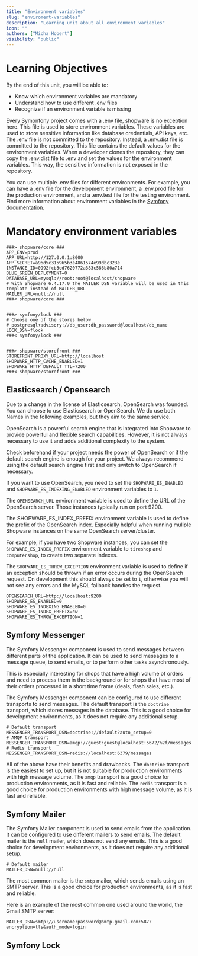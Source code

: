 ```yaml
---
title: "Environment variables"
slug: "enviroment-variables"
description: "Learning unit about all environment variables"
icon: ""
authors: ["Micha Hobert"]
visibility: "public"
---
```


# Learning Objectives

By the end of this unit, you will be able to:

- Know which environment variables are mandatory
- Understand how to use different .env files
- Recognize if an environment variable is missing

Every Symonfony project comes with a .env file, shopware is no exception here. This file is used to store environment variables. These variables are used to store sensitive information like database credentials, API keys, etc. The .env file is not committed to the repository. Instead, a .env.dist file is committed to the repository. This file contains the default values for the environment variables. When a developer clones the repository, they can copy the .env.dist file to .env and set the values for the environment variables. This way, the sensitive information is not exposed in the repository.

You can use multiple .env files for different environments. For example, you can have a .env file for the development environment, a .env.prod file for the production environment, and a .env.test file for the testing environment. Find more information about environment variables in the [Symfony documentation](https://symfony.com/doc/current/configuration.html#overriding-environment-values-via-env-local).


# Mandatory environment variables

```text
###> shopware/core ###
APP_ENV=prod
APP_URL=http://127.0.0.1:8000
APP_SECRET=a96d5c315965b3e4861574e99dbc323e
INSTANCE_ID=0992fcb3ed7620772a383c586b80a714
BLUE_GREEN_DEPLOYMENT=0
DATABASE_URL=mysql://root:root@localhost/shopware
# With Shopware 6.4.17.0 the MAILER_DSN variable will be used in this template instead of MAILER_URL
MAILER_URL=null://null
###< shopware/core ###


###> symfony/lock ###
# Choose one of the stores below
# postgresql+advisory://db_user:db_password@localhost/db_name
LOCK_DSN=flock
###< symfony/lock ###


###> shopware/storefront ###
STOREFRONT_PROXY_URL=http://localhost
SHOPWARE_HTTP_CACHE_ENABLED=1
SHOPWARE_HTTP_DEFAULT_TTL=7200
###< shopware/storefront ###

```

## Elasticsearch / Opensearch

Due to a change in the license of Elasticsearch, OpenSearch was founded. You can choose to use Elasticsearch or OpenSearch. We do use both Names in the following examples, but they aim to the same service.

OpenSearch is a powerful search engine that is integrated into Shopware to provide powerful and flexible search capabilities. However, it is not always necessary to use it and adds additional complexity to the system.

Check beforehand if your project needs the power of OpenSearch or if the default search engine is enough for your project. We always recommend using the default search engine first and only switch to OpenSearch if necessary.

If you want to use OpenSearch, you need to set the `SHOPWARE_ES_ENABLED` and `SHOPWARE_ES_INDEXING_ENABLED` environment variables to `1`.

The `OPENSEARCH_URL` environment variable is used to define the URL of the OpenSearch server. Those instances typically run on port 9200.

The SHOPWARE_ES_INDEX_PREFIX environment variable is used to define the prefix of the OpenSearch index. Especially helpful when running muliple Shopware instances on the same OpenSearch server/cluster. 

For example, if you have two Shopware instances, you can set the `SHOPWARE_ES_INDEX_PREFIX` environment variable to `tireshop` and `computershop`, to create two separate indexes.

The `SHOPWARE_ES_THROW_EXCEPTION` environment variable is used to define if an exception should be thrown if an error occurs during the OpenSearch request. On development this should always be set to `1`, otherwise you will not see any errors and the MySQL fallback handles the request.


```text
OPENSEARCH_URL=http://localhost:9200
SHOPWARE_ES_ENABLED=0
SHOPWARE_ES_INDEXING_ENABLED=0
SHOPWARE_ES_INDEX_PREFIX=sw
SHOPWARE_ES_THROW_EXCEPTION=1
```

## Symfony Messenger

The Symfony Messenger component is used to send messages between different parts of the application. It can be used to send messages to a message queue, to send emails, or to perform other tasks asynchronously.

This is especially interesting for shops that have a high volume of orders and need to process them in the background or for shops that have most of their orders processed in a short time frame (deals, flash sales, etc.).

The Symfony Messenger component can be configured to use different transports to send messages. The default transport is the `doctrine` transport, which stores messages in the database. This is a good choice for development environments, as it does not require any additional setup.

```text
# Default transport
MESSENGER_TRANSPORT_DSN=doctrine://default?auto_setup=0
# AMQP transport
MESSENGER_TRANSPORT_DSN=amqp://guest:guest@localhost:5672/%2f/messages
# Redis transport
MESSENGER_TRANSPORT_DSN=redis://localhost:6379/messages
```

All of the above have their benefits and drawbacks. The `doctrine` transport is the easiest to set up, but it is not suitable for production environments with high message volume. The `amqp` transport is a good choice for production environments, as it is fast and reliable. The `redis` transport is a good choice for production environments with high message volume, as it is fast and reliable.

## Symfony Mailer

The Symfony Mailer component is used to send emails from the application. It can be configured to use different mailers to send emails. The default mailer is the `null` mailer, which does not send any emails. This is a good choice for development environments, as it does not require any additional setup.

```text
# Default mailer
MAILER_DSN=null://null
```

The most common mailer is the `smtp` mailer, which sends emails using an SMTP server. This is a good choice for production environments, as it is fast and reliable.

Here is an example of the most common one used around the world, the Gmail SMTP server:

```text
MAILER_DSN=smtp://username:password@smtp.gmail.com:587?encryption=tls&auth_mode=login
```

## Symfony Lock